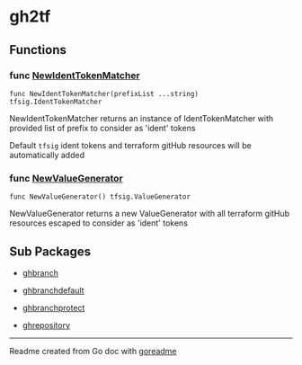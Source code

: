 # gh2tf

## Functions

### func [NewIdentTokenMatcher](/token_ident_matcher.go#L52)

`func NewIdentTokenMatcher(prefixList ...string) tfsig.IdentTokenMatcher`

NewIdentTokenMatcher returns an instance of IdentTokenMatcher with provided list of prefix to consider as 'ident' tokens

Default `tfsig` ident tokens and terraform gitHub resources will be automatically added

### func [NewValueGenerator](/value_generator.go#L6)

`func NewValueGenerator() tfsig.ValueGenerator`

NewValueGenerator returns a new ValueGenerator with all terraform gitHub resources escaped to consider as 'ident' tokens

## Sub Packages

* [ghbranch](./ghbranch)

* [ghbranchdefault](./ghbranchdefault)

* [ghbranchprotect](./ghbranchprotect)

* [ghrepository](./ghrepository)

---
Readme created from Go doc with [goreadme](https://github.com/posener/goreadme)
